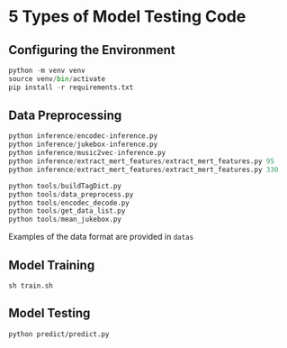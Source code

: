 # 5 Types of Model Testing Code

## Configuring the Environment

``` python
python -m venv venv
source venv/bin/activate
pip install -r requirements.txt
```

## Data Preprocessing  

``` python
python inference/encodec-inference.py
python inference/jukebox-inference.py
python inference/music2vec-inference.py
python inference/extract_mert_features/extract_mert_features.py 95
python inference/extract_mert_features/extract_mert_features.py 330

python tools/buildTagDict.py
python tools/data_preprocess.py
python tools/encodec_decode.py
python tools/get_data_list.py
python tools/mean_jukebox.py
```

Examples of the data format are provided in `datas`

## Model Training  

`sh train.sh`  

## Model Testing

`python predict/predict.py`  
